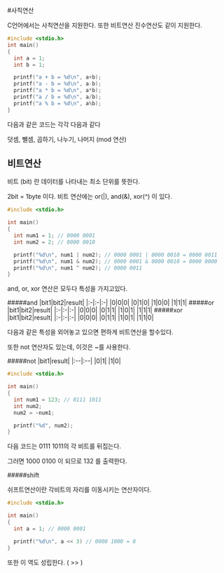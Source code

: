 #사칙연산

C언어에서는 사칙연산을 지원한다. 또한 비트연산 진수연산도 같이 지원한다.

```c
#include <stdio.h>
int main()
{
  int a = 1;
  int b = 1;

  printf("a + b = %d\n", a+b);
  printf("a - b = %d\n", a-b);
  printf("a * b = %d\n", a*b);
  printf("a / b = %d\n", a/b);
  printf("a % b = %d\n", a%b);
}
```

다음과 같은 코드는 각각 다음과 같다

덧셈, 뺄셈, 곱하기, 나누기, 나머지 (mod 연산)

비트연산
--------

비트 (bit) 란 데이터를 나타내는 최소 단위를 뜻한다.

2bit = 1byte 이다. 비트 연산에는 or(|), and(&), xor(^) 이 있다.

```c
#include <stdio.h>

int main()
{
  int num1 = 1; // 0000 0001
  int num2 = 2; // 0000 0010

  printf("%d\n", num1 | num2); // 0000 0001 | 0000 0010 = 0000 0011
  printf("%d\n", num1 & num2); // 0000 0001 & 0000 0010 = 0000 0000
  printf("%d\n", num1 ^ num2); // 0000 0011
}
```

and, or, xor 연산은 모두다 특성을 가지고있다.

#####and 
|bit1|bit2|result| 
|:-|:-|:-| 
|0|0|0| 
|0|1|0| 
|1|0|0| 
|1|1|1| 
#####or 
|bit1|bit2|result| 
|:-|:-|:-| 
|0|0|0| 
|0|1|1| 
|1|0|1| 
|1|1|1| 
#####xor 
|bit1|bit2|result|
|:-|:-|:-| 
|0|0|0| 
|0|1|1| 
|1|0|1| 
|1|1|0|

다음과 같은 특성을 외어놓고 있으면 편하게 비트연산을 할수있다.

또한 not 연산자도 있는데, 이것은 ~를 사용한다.

#####not 
|bit1|result| 
|:--|:--|
|0|1| 
|1|0|

```c
#include <stdio.h>

int main()
{
  int num1 = 123; // 0111 1011
  int num2;
  num2 = ~num1;

  printf("%d", num2);
}
```

다음 코드는 0111 1011의 각 비트를 뒤집는다.

그러면 1000 0100 이 되므로 132 를 출력한다.

#####shift

쉬프트연산이란 각비트의 자리를 이동시키는 연산자이다.

```C
#include <stdio.h>

int main()
{
  int a = 1; // 0000 0001

  printf("%d\n", a << 3) // 0000 1000 = 8
}
```

또한 이 역도 성립한다. ( >> )

